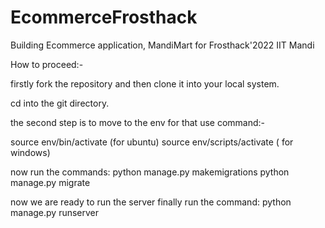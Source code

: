 # EcommerceFrosthack

Building Ecommerce application, MandiMart for Frosthack'2022 IIT Mandi


How to proceed:-

firstly fork the repository and then clone it into your local system.

cd into the git directory.

the second step is to move to the env for that use command:-

source env/bin/activate (for ubuntu)
source env/scripts/activate ( for windows)

now run the commands:
    python manage.py makemigrations
    python manage.py migrate

now we are ready to run the server finally run the command:
    python manage.py runserver
    

